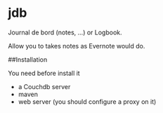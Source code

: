 # jdb
Journal de bord (notes, ...) or Logbook.

Allow you to takes notes as Evernote would do.

##Installation

You need before install it
 * a Couchdb server
 * maven
 * web server (you should configure a proxy on it)



